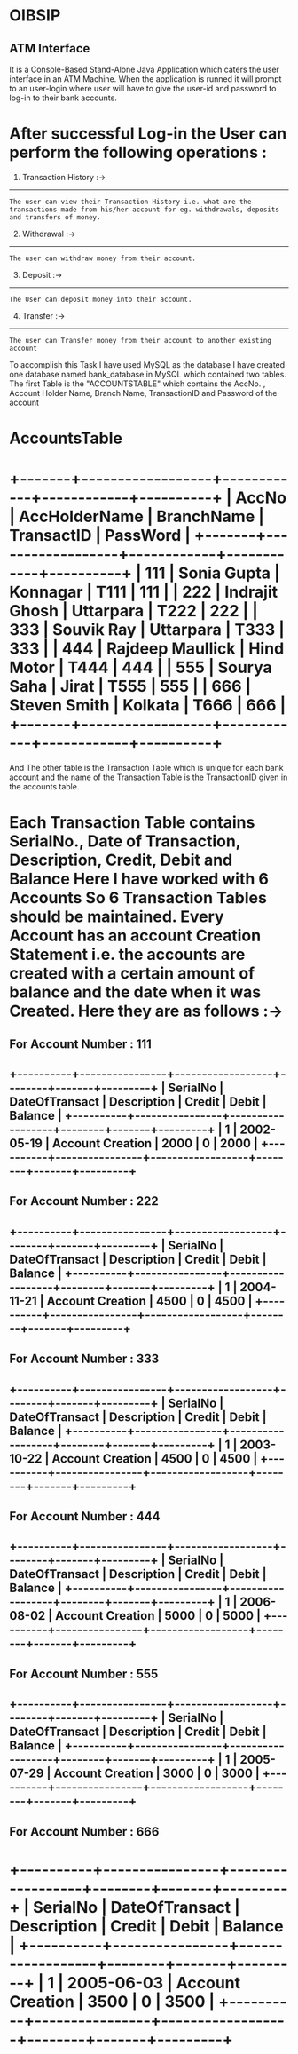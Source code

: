 # OIBSIP

ATM Interface
--------------------------------------------------------------------------
It is a Console-Based Stand-Alone Java Application which caters the user interface in an ATM Machine. When the application is runned it will prompt to an user-login where user will have to give the user-id and password to log-in to their bank accounts.

After successful Log-in the User can perform the following operations : 
=================================================================================
1) Transaction History :-> 
----------------------------------------
    The user can view their Transaction History i.e. what are the transactions made from his/her account for eg. withdrawals, deposits and transfers of money.
2) Withdrawal :->
-----------------------------------------
    The user can withdraw money from their account.
3) Deposit :->
-----------------------------------------
    The User can deposit money into their account.
4) Transfer :->
-----------------------------------------
    The user can Transfer money from their account to another existing account


To accomplish this Task I have used MySQL as the database
I have created one database named bank_database in MySQL which contained two tables.
The first Table is the "ACCOUNTSTABLE" which contains the AccNo. , Account Holder Name, Branch Name, TransactionID and Password of the account

AccountsTable
=========================================================================================
+-------+------------------+------------+------------+----------+
| AccNo | AccHolderName    | BranchName | TransactID | PassWord |
+-------+------------------+------------+------------+----------+
|   111 | Sonia Gupta      | Konnagar   | T111       |      111 |
|   222 | Indrajit Ghosh   | Uttarpara  | T222       |      222 |
|   333 | Souvik Ray       | Uttarpara  | T333       |      333 |
|   444 | Rajdeep Maullick | Hind Motor | T444       |      444 |
|   555 | Sourya Saha      | Jirat      | T555       |      555 |
|   666 | Steven Smith     | Kolkata    | T666       |      666 |
+-------+------------------+------------+------------+----------+
=========================================================================================

And The other table is the Transaction Table which is unique for each bank account and the name of the Transaction Table is the TransactionID given in the accounts table.

Each Transaction Table contains SerialNo., Date of Transaction, Description, Credit, Debit and Balance
Here I have worked with 6 Accounts So 6 Transaction Tables should be maintained.
Every Account has an account Creation Statement i.e. the accounts are created with a certain amount of balance and the date when it was Created.
Here they are as follows :->
=========================================================================================
For Account Number : 111
---------------------------------------
+----------+----------------+------------------+--------+-------+---------+
| SerialNo | DateOfTransact | Description      | Credit | Debit | Balance |
+----------+----------------+------------------+--------+-------+---------+
|        1 | 2002-05-19     | Account Creation |   2000 |     0 |    2000 |
+----------+----------------+------------------+--------+-------+---------+
-----------------------------------------------------------------------------------------
For Account Number : 222
---------------------------------------
+----------+----------------+------------------+--------+-------+---------+
| SerialNo | DateOfTransact | Description      | Credit | Debit | Balance |
+----------+----------------+------------------+--------+-------+---------+
|        1 | 2004-11-21     | Account Creation |   4500 |     0 |    4500 |
+----------+----------------+------------------+--------+-------+---------+
-----------------------------------------------------------------------------------------
For Account Number : 333
---------------------------------------
+----------+----------------+------------------+--------+-------+---------+
| SerialNo | DateOfTransact | Description      | Credit | Debit | Balance |
+----------+----------------+------------------+--------+-------+---------+
|        1 | 2003-10-22     | Account Creation |   4500 |     0 |    4500 |
+----------+----------------+------------------+--------+-------+---------+
-----------------------------------------------------------------------------------------
For Account Number : 444
---------------------------------------
+----------+----------------+------------------+--------+-------+---------+
| SerialNo | DateOfTransact | Description      | Credit | Debit | Balance |
+----------+----------------+------------------+--------+-------+---------+
|        1 | 2006-08-02     | Account Creation |   5000 |     0 |    5000 |
+----------+----------------+------------------+--------+-------+---------+
-----------------------------------------------------------------------------------------
For Account Number : 555
---------------------------------------
+----------+----------------+------------------+--------+-------+---------+
| SerialNo | DateOfTransact | Description      | Credit | Debit | Balance |
+----------+----------------+------------------+--------+-------+---------+
|        1 | 2005-07-29     | Account Creation |   3000 |     0 |    3000 |
+----------+----------------+------------------+--------+-------+---------+
-----------------------------------------------------------------------------------------
For Account Number : 666
---------------------------------------
+----------+----------------+------------------+--------+-------+---------+
| SerialNo | DateOfTransact | Description      | Credit | Debit | Balance |
+----------+----------------+------------------+--------+-------+---------+
|        1 | 2005-06-03     | Account Creation |   3500 |     0 |    3500 |
+----------+----------------+------------------+--------+-------+---------+
=========================================================================================
